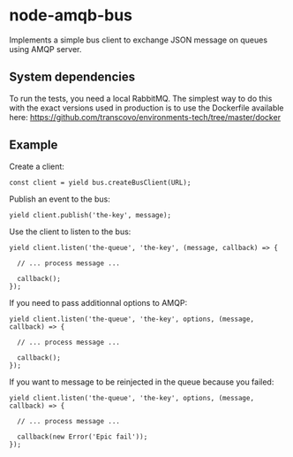 node-amqb-bus
=====

Implements a simple bus client to exchange JSON message on queues using AMQP server.

## System dependencies

To run the tests, you need a local RabbitMQ. The simplest way to do this with the 
exact versions used in production is to use the Dockerfile available here: https://github.com/transcovo/environments-tech/tree/master/docker

## Example

Create a client:

    const client = yield bus.createBusClient(URL);

Publish an event to the bus:

    yield client.publish('the-key', message);

Use the client to listen to the bus:

    yield client.listen('the-queue', 'the-key', (message, callback) => {
    
      // ... process message ...

      callback();
    });

If you need to pass additionnal options to AMQP:

    yield client.listen('the-queue', 'the-key', options, (message, callback) => {
    
      // ... process message ...

      callback();
    });

If you want to message to be reinjected in the queue because you failed:

    yield client.listen('the-queue', 'the-key', options, (message, callback) => {
    
      // ... process message ...

      callback(new Error('Epic fail'));
    });

